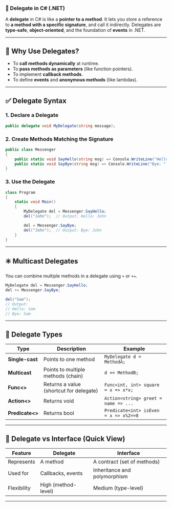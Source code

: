 ### 🔹 Delegate in C# (.NET)

A **delegate** in C# is like a **pointer to a method**. It lets you store a reference to **a method with a specific signature**, and call it indirectly. Delegates are **type-safe**, **object-oriented**, and the foundation of **events** in .NET.

---

## 🧠 Why Use Delegates?

* To **call methods dynamically** at runtime.
* To **pass methods as parameters** (like function pointers).
* To implement **callback methods**.
* To define **events** and **anonymous methods** (like lambdas).

---

## ✅ Delegate Syntax

### 1. **Declare a Delegate**

```csharp
public delegate void MyDelegate(string message);
```

### 2. **Create Methods Matching the Signature**

```csharp
public class Messenger
{
    public static void SayHello(string msg) => Console.WriteLine("Hello: " + msg);
    public static void SayBye(string msg) => Console.WriteLine("Bye: " + msg);
}
```

### 3. **Use the Delegate**

```csharp
class Program
{
    static void Main()
    {
        MyDelegate del = Messenger.SayHello;
        del("John");  // Output: Hello: John

        del = Messenger.SayBye;
        del("John");  // Output: Bye: John
    }
}
```

---

## ✳️ Multicast Delegates

You can combine multiple methods in a delegate using `+` or `+=`.

```csharp
MyDelegate del = Messenger.SayHello;
del += Messenger.SayBye;

del("Sam");
// Output:
// Hello: Sam
// Bye: Sam
```

---

## 🧩 Delegate Types

| Type            | Description                             | Example                               |
| --------------- | --------------------------------------- | ------------------------------------- |
| **Single-cast** | Points to one method                    | `MyDelegate d = MethodA;`             |
| **Multicast**   | Points to multiple methods (chain)      | `d += MethodB;`                       |
| **Func<>**      | Returns a value (shortcut for delegate) | `Func<int, int> square = x => x*x;`   |
| **Action<>**    | Returns void                            | `Action<string> greet = name => ...`  |
| **Predicate<>** | Returns bool                            | `Predicate<int> isEven = x => x%2==0` |

---

## 🔁 Delegate vs Interface (Quick View)

| Feature     | Delegate            | Interface                    |
| ----------- | ------------------- | ---------------------------- |
| Represents  | A method            | A contract (set of methods)  |
| Used for    | Callbacks, events   | Inheritance and polymorphism |
| Flexibility | High (method-level) | Medium (type-level)          |

---

